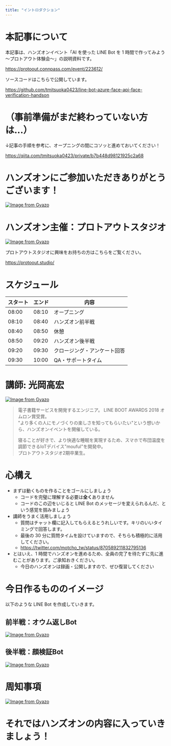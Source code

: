 ```yaml
---
title: "イントロダクション"
---
```


# 本記事について

本記事は、ハンズオンイベント「AI を使った LINE Bot を 1 時間で作ってみよう～プロトアウト体験会～」の説明資料です。

https://protoout.connpass.com/event/223612/

ソースコードはこちらで公開しています。

https://github.com/tmitsuoka0423/line-bot-azure-face-api-face-verification-handson

# （事前準備がまだ終わっていない方は...）

↓記事の手順を参考に、オープニングの間にコソッと進めておいてください！

https://qiita.com/tmitsuoka0423/private/b7b448d98121925c2a68

# ハンズオンにご参加いただきありがとうございます！

[![Image from Gyazo](https://i.gyazo.com/a5cfc3719be3c26b3d613dc9d200656d.png)](https://gyazo.com/a5cfc3719be3c26b3d613dc9d200656d)

# ハンズオン主催：プロトアウトスタジオ

[![Image from Gyazo](https://i.gyazo.com/40d9aa37f61706eb4222f27e7268eef4.png)](https://gyazo.com/40d9aa37f61706eb4222f27e7268eef4)

プロトアウトスタジオに興味をお持ちの方はこちらをご覧ください。

https://protoout.studio/

# スケジュール

| スタート | エンド | 内容 |
|--|--|--|
|08:00|08:10|オープニング|
|08:10|08:40|ハンズオン前半戦|
|08:40|08:50|休憩|
|08:50|09:20|ハンズオン後半戦|
|09:20|09:30|クロージング・アンケート回答|
|09:30|10:00|QA・サポートタイム|
# 講師: **光岡高宏**

[![Image from Gyazo](https://i.gyazo.com/8651c98b1d98c0e634dda8bdf4a02af7.jpg)](https://gyazo.com/8651c98b1d98c0e634dda8bdf4a02af7)

> 電子書籍サービスを開発するエンジニア。 LINE BOOT AWARDS 2018 オムロン賞受賞。  
> "より多くの人にモノづくりの楽しさを知ってもらいたい"という想いから、ハンズオンイベントを開催している。
>
> 寝ることが好きで、より快適な睡眠を実現するため、スマホで布団温度を調節できるIoTデバイス"mouful"を開発中。  
> プロトアウトスタジオ2期卒業生。

# 心構え

- まずは動くものを作ることをゴールにしましょう
  - コードを完璧に理解する必要は**全く**ありません
  - コードのこの辺をいじると LINE Bot のメッセージを変えられるんだ、という感覚を掴みましょう
- 講師をうまく活用しましょう
  - 質問はチャット欄に記入してもらえるとうれしいです。キリのいいタイミングで回答します。
  - 最後の 30 分に質問タイムを設けていますので、そちらも積極的に活用してください。
  - https://twitter.com/motcho_tw/status/870589211832795136
- とはいえ、1 時間でハンズオンを進めるため、全員の完了を待たずに先に進むことがあります。ご承知おきください。
  - 今日のハンズオンは録画・公開しますので、ぜひ復習してください

# 今日作るもののイメージ

以下のような LINE Bot を作成していきます。

## 前半戦：オウム返しBot

[![Image from Gyazo](https://i.gyazo.com/94e5bda2678dcf5bbc7a0154eeac8b07.gif)](https://gyazo.com/94e5bda2678dcf5bbc7a0154eeac8b07)

## 後半戦：顔検証Bot

[![Image from Gyazo](https://i.gyazo.com/d59567d7e01a7f1ec2b6e134a474bbfe.gif)](https://gyazo.com/d59567d7e01a7f1ec2b6e134a474bbfe)

# 周知事項

[![Image from Gyazo](https://i.gyazo.com/09ab6bbfef636a90e5741bda0c03313a.png)](https://gyazo.com/09ab6bbfef636a90e5741bda0c03313a)

# それではハンズオンの内容に入っていきましょう！